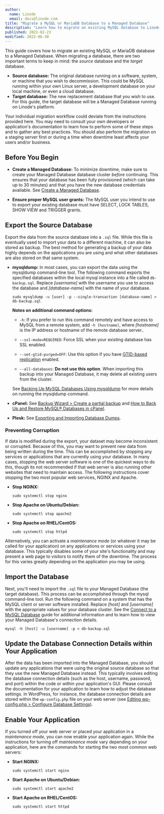 ```yaml
---
author:
  name: Linode
  email: docs@linode.com
title: "Migrate a MySQL or MariaDB Database to a Managed Database"
description: "Learn how to migrate an existing MySQL database to Linode's Managed Database service."
published: 2022-02-23
modified: 2022-06-30
---
```


This guide covers how to migrate an existing MySQL or MariaDB database to a Managed Database. When migrating a database, there are two important terms to keep in mind: the *source* database and the *target* database.

- **Source database:** The original database running on a software, system, or machine that you wish to decommission. This could be MySQL running within your own Linux server, a development database on your local machine, or even a cloud database.
- **Target database:** The new replacement database that you wish to use. For this guide, the target database will be a Managed Database running on Linode's platform.

Your individual migration workflow could deviate from the instructions provided here. You may need to consult your own developers or application's documentation to learn how to perform some of these steps and to gather any best practices. You should also perform the migration on a staging server first or during a time when downtime least affects your users and/or business.

## Before You Begin

- **Create a Managed Database:** To minimize downtime, make sure to create your Managed Database database cluster *before* continuing. This ensures that your database has been fully provisioned (which can take up to 30 minutes) and that you have the new database credentials available. See [Create a Managed Database](/docs/products/databases/managed-databases/guides/create-database/).

- **Ensure proper MySQL user grants:** The MySQL user you intend to use to export your existing database must have SELECT, LOCK TABLES, SHOW VIEW and TRIGGER grants.

## Export the Source Database

Export the data from the source database into a `.sql` file. While this file is eventually used to import your data to a different machine, it can also be stored as backup. The best method for generating a backup of your data highly depends on the applications you are using and what other databases are also stored on that same system.

-   **mysqldump:** In most cases, you can export the data using the mysqldump command-line tool. The following command exports the specified databases within the local mysql instance into a file called `db-backup.sql`. Replace *[username]* with the username you use to access the database and *[database-name]* with the name of your database.

        sudo mysqldump -u [user] -p --single-transaction [database-name] > db-backup.sql

    **Notes on additional command options:**

    - `-h`: If you prefer to run this command remotely and have access to MySQL from a remote system, add `-h [hostname]`, where *[hostname]* is the IP address or hostname of the remote database server..

    - `--ssl-mode=REQUIRED`: Force SSL when your existing database has SSL enabled.

    - `--set-gtid-purged=OFF`: Use this option if you have [GTID-based replication](https://dev.mysql.com/doc/refman/8.0/en/replication-gtids-howto.html) enabled.

    - `--all-databases`: **Do not use this option**. When importing this backup into your Managed Database, it may delete all existing users from the cluster.

    See [Backing Up MySQL Databases Using mysqldump](/docs/guides/mysqldump-backups/) for more details on running the mysqldump command.

- **cPanel:** See [Backup Wizard > Create a partial backup](https://docs.cpanel.net/cpanel/files/backup-wizard/#create-a-partial-backup) and [How to Back Up and Restore MySQL® Databases in cPanel](https://blog.cpanel.com/how-to-back-up-and-restore-mysql-databases-in-cpanel/).

- **Plesk:** See [Exporting and Importing Database Dumps](https://docs.plesk.com/en-US/obsidian/reseller-guide/website-management/website-databases/exporting-and-importing-database-dumps.69538/#).

### Preventing Corruption

If data is modified during the export, your dataset may become inconsistent or corrupted. Because of this, you may want to prevent new data from being written during the time. This can be accomplished by stopping any services or applications that are currently using your database. In many cases, stopping the web server software is one of the quickest ways to do this, though its not recommended if that web server is also running other websites that need to maintain access. The following instructions cover stopping the two most popular web services, NGINX and Apache.

-   **Stop NGINX:**

        sudo systemctl stop nginx

-   **Stop Apache on Ubuntu/Debian:**

        sudo systemctl stop apache2

-   **Stop Apache on RHEL/CentOS:**

        sudo systemctl stop httpd

Alternatively, you can activate a _maintenance mode_ (or whatever it may be called for your application) on any applications or services using your database. This typically disables some of your site's functionality and may present a web page to visitors to notify them of the downtime. The process for this varies greatly depending on the application you may be using.

## Import the Database

Next, you'll need to import the `.sql` file to your Managed Database (the target database). This process can be accomplished through the mysql command-line tool. Run the following command on a system that has the MySQL client or server software installed. Replace *[host]* and *[username]* with the appropriate values for your database cluster. See the [Connect to a MySQL Database](/docs/products/databases/managed-databases/guides/mysql-connect/) guide for additional information and to learn how to view your Managed Database's connection details.

    mysql -h [host] -u [username] -p < db-backup.sql

## Update the Database Connection Details within Your Application

After the data has been imported into the Managed Database, you should update any applications that were using the original source database so that they use the new Managed Database instead. This typically involves editing the database connection details (such as the host, username, password, and port) within the code or within your application's GUI. Please consult the documentation for your application to learn how to adjust the database settings. In WordPress, for instance, the database connection details are stored within the `wp-config.php` file on your web server (see [Editing wp-config.php > Configure Database Settings](https://wordpress.org/support/article/editing-wp-config-php/)).

## Enable Your Application

If you turned off your web server or placed your application in a *maintenance mode*, you can now enable your application again. While the instructions for turning off *maintenance mode* vary depending on your application, here are the commands for starting the two most common web servers:

-   **Start NGINX:**

        sudo systemctl start nginx

-   **Start Apache on Ubuntu/Debian:**

        sudo systemctl start apache2

-   **Start Apache on RHEL/CentOS:**

        sudo systemctl start httpd
